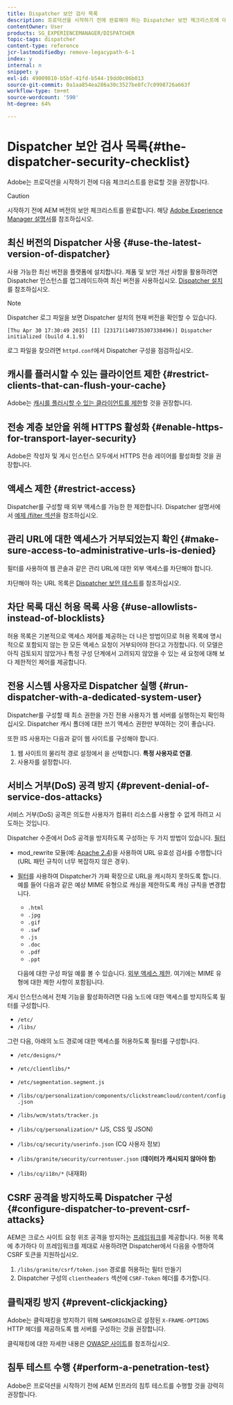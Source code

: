 ```yaml
---
title: Dispatcher 보안 검사 목록
description: 프로덕션을 시작하기 전에 완료해야 하는 Dispatcher 보안 체크리스트에 대해 알아봅니다.
contentOwner: User
products: SG_EXPERIENCEMANAGER/DISPATCHER
topic-tags: dispatcher
content-type: reference
jcr-lastmodifiedby: remove-legacypath-6-1
index: y
internal: n
snippet: y
exl-id: 49009810-b5bf-41fd-b544-19dd0c06b013
source-git-commit: 0a1aa854ea286a30c3527be8fc7c0998726a663f
workflow-type: tm+mt
source-wordcount: '590'
ht-degree: 64%

---
```


# Dispatcher 보안 검사 목록{#the-dispatcher-security-checklist}

<!-- 

Comment Type: remark
Last Modified By: unknown unknown (ims-author-00AF43764F54BE740A490D44@AdobeID)
Last Modified Date: 2015-06-05T05:14:35.365-0400

<p>Food for thought listed on <a href="https://jira.corp.adobe.com/browse/DOC-5649">DOC-5649</a>. To be considered while proof-reading.</p> 
<p> </p>

 -->

Adobe는 프로덕션을 시작하기 전에 다음 체크리스트를 완료할 것을 권장합니다.

>[!CAUTION]
>
>시작하기 전에 AEM 버전의 보안 체크리스트를 완료합니다. 해당 [Adobe Experience Manager 설명서](https://experienceleague.adobe.com/en/docs/experience-manager-65/content/security/security-checklist)를 참조하십시오.

## 최신 버전의 Dispatcher 사용 {#use-the-latest-version-of-dispatcher}

사용 가능한 최신 버전을 플랫폼에 설치합니다. 제품 및 보안 개선 사항을 활용하려면 Dispatcher 인스턴스를 업그레이드하여 최신 버전을 사용하십시오. [Dispatcher 설치](dispatcher-install.md)를 참조하십시오.

>[!NOTE]
>
>Dispatcher 로그 파일을 보면 Dispatcher 설치의 현재 버전을 확인할 수 있습니다.
>
>`[Thu Apr 30 17:30:49 2015] [I] [23171(140735307338496)] Dispatcher initialized (build 4.1.9)`
>
>로그 파일을 찾으려면 `httpd.conf`에서 Dispatcher 구성을 점검하십시오.

## 캐시를 플러시할 수 있는 클라이언트 제한 {#restrict-clients-that-can-flush-your-cache}

Adobe는 [캐시를 플러시할 수 있는 클라이언트를 제한](dispatcher-configuration.md#limiting-the-clients-that-can-flush-the-cache)할 것을 권장합니다.

## 전송 계층 보안을 위해 HTTPS 활성화 {#enable-https-for-transport-layer-security}

Adobe은 작성자 및 게시 인스턴스 모두에서 HTTPS 전송 레이어를 활성화할 것을 권장합니다.

<!-- 

Comment Type: remark
Last Modified By: unknown unknown (ims-author-00AF43764F54BE740A490D44@AdobeID)
Last Modified Date: 2015-06-26T04:41:28.841-0400

<p>Recommended to have SSL termination, front end SSL.</p> 
<p>Question is do we want to have SSL communication between dispatcher and AEM instances (publish and/or author).</p> 
<p>We might want to have two items:</p> 
<ul> 
 <li>MUST HTTPS clients -&gt; dispatcher / load balancer</li> 
 <li>NICE load balancer -&gt; dispatcher<br /> </li> 
 <li>NICE dispatcher -&gt; instances if sensitive information such as credit cards / or infrastructure requirements such as DMZ</li> 
</ul>

 -->

## 액세스 제한 {#restrict-access}

Dispatcher를 구성할 때 외부 액세스를 가능한 한 제한합니다. Dispatcher 설명서에서 [예제 /filter 섹션](dispatcher-configuration.md#main-pars_184_1_title)을 참조하십시오.

## 관리 URL에 대한 액세스가 거부되었는지 확인 {#make-sure-access-to-administrative-urls-is-denied}

필터를 사용하여 웹 콘솔과 같은 관리 URL에 대한 외부 액세스를 차단해야 합니다.

차단해야 하는 URL 목록은 [Dispatcher 보안 테스트](dispatcher-configuration.md#testing-dispatcher-security)를 참조하십시오.

## 차단 목록 대신 허용 목록 사용 {#use-allowlists-instead-of-blocklists}

허용 목록은 기본적으로 액세스 제어를 제공하는 더 나은 방법이므로 허용 목록에 명시적으로 포함되지 않는 한 모든 액세스 요청이 거부되어야 한다고 가정합니다. 이 모델은 아직 검토되지 않았거나 특정 구성 단계에서 고려되지 않았을 수 있는 새 요청에 대해 보다 제한적인 제어를 제공합니다.

## 전용 시스템 사용자로 Dispatcher 실행 {#run-dispatcher-with-a-dedicated-system-user}

Dispatcher를 구성할 때 최소 권한을 가진 전용 사용자가 웹 서버를 실행하는지 확인하십시오. Dispatcher 캐시 폴더에 대한 쓰기 액세스 권한만 부여하는 것이 좋습니다.

또한 IIS 사용자는 다음과 같이 웹 사이트를 구성해야 합니다.

1. 웹 사이트의 물리적 경로 설정에서 을 선택합니다. **특정 사용자로 연결**.
1. 사용자를 설정합니다.

## 서비스 거부(DoS) 공격 방지 {#prevent-denial-of-service-dos-attacks}

서비스 거부(DoS) 공격은 의도한 사용자가 컴퓨터 리소스를 사용할 수 없게 하려고 시도하는 것입니다.

Dispatcher 수준에서 DoS 공격을 방지하도록 구성하는 두 가지 방법이 있습니다. [필터](https://experienceleague.adobe.com/en/docs#/filter)

* mod_rewrite 모듈(예: [Apache 2.4](https://httpd.apache.org/docs/2.4/mod/mod_rewrite.html))을 사용하여 URL 유효성 검사를 수행합니다(URL 패턴 규칙이 너무 복잡하지 않은 경우).

* [필터](dispatcher-configuration.md#configuring-access-to-content-filter)를 사용하여 Dispatcher가 가짜 확장으로 URL을 캐시하지 못하도록 합니다.\
  예를 들어 다음과 같은 예상 MIME 유형으로 캐싱을 제한하도록 캐싱 규칙을 변경합니다.

   * `.html`
   * `.jpg`
   * `.gif`
   * `.swf`
   * `.js`
   * `.doc`
   * `.pdf`
   * `.ppt`

  다음에 대한 구성 파일 예를 볼 수 있습니다. [외부 액세스 제한](#restrict-access). 여기에는 MIME 유형에 대한 제한 사항이 포함됩니다.

게시 인스턴스에서 전체 기능을 활성화하려면 다음 노드에 대한 액세스를 방지하도록 필터를 구성합니다.

* `/etc/`
* `/libs/`

그런 다음, 아래의 노드 경로에 대한 액세스를 허용하도록 필터를 구성합니다.

* `/etc/designs/*`
* `/etc/clientlibs/*`
* `/etc/segmentation.segment.js`
* `/libs/cq/personalization/components/clickstreamcloud/content/config.json`
* `/libs/wcm/stats/tracker.js`
* `/libs/cq/personalization/*` (JS, CSS 및 JSON)
* `/libs/cq/security/userinfo.json` (CQ 사용자 정보)
* `/libs/granite/security/currentuser.json` (**데이터가 캐시되지 않아야 함**)

* `/libs/cq/i18n/*` (내재화)

<!-- 

Comment Type: remark
Last Modified By: unknown unknown (ims-author-00AF43764F54BE740A490D44@AdobeID)
Last Modified Date: 2015-06-26T04:38:17.016-0400

<p>We need to highlight whether a path applies to all versions or specific ones.<br /> </p>

 -->

## CSRF 공격을 방지하도록 Dispatcher 구성 {#configure-dispatcher-to-prevent-csrf-attacks}

AEM은 크로스 사이트 요청 위조 공격을 방지하는 [프레임워크](https://experienceleague.adobe.com/en/docs/experience-manager-release-information/aem-release-updates/previous-updates/aem-previous-versions#verification-steps)를 제공합니다. 허용 목록에 추가하다 이 프레임워크를 제대로 사용하려면 Dispatcher에서 다음을 수행하여 CSRF 토큰을 지원하십시오.

1. `/libs/granite/csrf/token.json` 경로를 허용하는 필터 만들기
1. Dispatcher 구성의 `clientheaders` 섹션에 `CSRF-Token` 헤더를 추가합니다.

## 클릭재킹 방지 {#prevent-clickjacking}

Adobe는 클릭재킹을 방지하기 위해 `SAMEORIGIN`으로 설정된 `X-FRAME-OPTIONS` HTTP 헤더를 제공하도록 웹 서버를 구성하는 것을 권장합니다.

클릭재킹에 대한 자세한 내용은 [OWASP 사이트](https://owasp.org/www-community/attacks/Clickjacking)를 참조하십시오.

## 침투 테스트 수행 {#perform-a-penetration-test}

Adobe은 프로덕션을 시작하기 전에 AEM 인프라의 침투 테스트를 수행할 것을 강력히 권장합니다.

